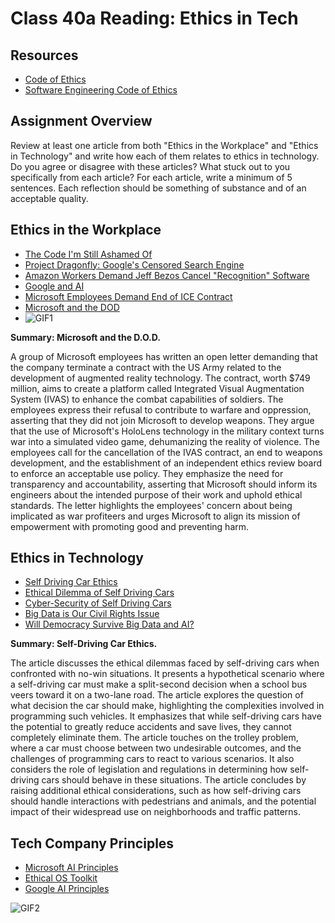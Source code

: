 # Class 40a Reading: Ethics in Tech

## Resources

- [Code of Ethics](https://www.acm.org/code-of-ethics)
- [Software Engineering Code of Ethics](https://ethics.acm.org/code-of-ethics/software-engineering-code/)

## Assignment Overview

Review at least one article from both "Ethics in the Workplace" and "Ethics in Technology" and write how each of them relates to ethics in technology. Do you agree or disagree with these articles? What stuck out to you specifically from each article?
For each article, write a minimum of 5 sentences. Each reflection should be something of substance and of an acceptable quality.

## Ethics in the Workplace

- [The Code I'm Still Ashamed Of](https://www.freecodecamp.org/news/the-code-im-still-ashamed-of-e4c021dff55e)
- [Project Dragonfly: Google's Censored Search Engine](https://www.vox.com/2018/8/17/17704526/google-dragonfly-censored-search-engine-china)
- [Amazon Workers Demand Jeff Bezos Cancel "Recognition" Software](https://gizmodo.com/amazon-workers-demand-jeff-bezos-cancel-face-recognitio-1827037509)
- [Google and AI](https://gizmodo.com/in-reversal-google-says-its-ai-will-not-be-used-for-we-1826649327)
- [Microsoft Employees Demand End of ICE Contract](https://web.archive.org/web/20211124172013/https://www.nytimes.com/2018/06/19/technology/tech-companies-immigration-border.html)
- [Microsoft and the DOD](https://web.archive.org/web/20200616232735/https://www.businessinsider.com/microsoft-employees-protest-contract-us-army-hololens-2019-2)
- ![GIF1](https://media.giphy.com/media/v1.Y2lkPTc5MGI3NjExMmQ1dGx2dWs0MzYwbHdtbW5mYWZvcGg2MzliMjVlbGw1ZTZ0c3puYSZlcD12MV9pbnRlcm5hbF9naWZfYnlfaWQmY3Q9Zw/D6frND280ftlnmHElu/giphy.gif)

**Summary: Microsoft and the D.O.D.**

A group of Microsoft employees has written an open letter demanding that the company terminate a contract with the US Army related to the development of augmented reality technology. The contract, worth $749 million, aims to create a platform called Integrated Visual Augmentation System (IVAS) to enhance the combat capabilities of soldiers. The employees express their refusal to contribute to warfare and oppression, asserting that they did not join Microsoft to develop weapons. They argue that the use of Microsoft's HoloLens technology in the military context turns war into a simulated video game, dehumanizing the reality of violence. The employees call for the cancellation of the IVAS contract, an end to weapons development, and the establishment of an independent ethics review board to enforce an acceptable use policy. They emphasize the need for transparency and accountability, asserting that Microsoft should inform its engineers about the intended purpose of their work and uphold ethical standards. The letter highlights the employees' concern about being implicated as war profiteers and urges Microsoft to align its mission of empowerment with promoting good and preventing harm.

## Ethics in Technology

- [Self Driving Car Ethics](https://www.freep.com/story/money/cars/2017/11/21/self-driving-cars-ethics/804805001/)
- [Ethical Dilemma of Self Driving Cars](https://www.theglobeandmail.com/globe-drive/culture/technology/the-ethical-dilemmas-of-self-drivingcars/article37803470/)
- [Cyber-Security of Self Driving Cars](https://phys.org/news/2017-02-cybersecurity-self-driving-cars.html)
- [Big Data is Our Civil Rights Issue](https://alistaircroll.com/)
- [Will Democracy Survive Big Data and AI?](https://www.scientificamerican.com/article/will-democracy-survive-big-data-and-artificial-intelligence/)

**Summary: Self-Driving Car Ethics.**

The article discusses the ethical dilemmas faced by self-driving cars when confronted with no-win situations. It presents a hypothetical scenario where a self-driving car must make a split-second decision when a school bus veers toward it on a two-lane road. The article explores the question of what decision the car should make, highlighting the complexities involved in programming such vehicles. It emphasizes that while self-driving cars have the potential to greatly reduce accidents and save lives, they cannot completely eliminate them. The article touches on the trolley problem, where a car must choose between two undesirable outcomes, and the challenges of programming cars to react to various scenarios. It also considers the role of legislation and regulations in determining how self-driving cars should behave in these situations. The article concludes by raising additional ethical considerations, such as how self-driving cars should handle interactions with pedestrians and animals, and the potential impact of their widespread use on neighborhoods and traffic patterns.

## Tech Company Principles

- [Microsoft AI Principles](https://www.microsoft.com/en-us/ai/responsible-ai?activetab=pivot1%3aprimaryr6)
- [Ethical OS Toolkit](https://ethicalos.org/)
- [Google AI Principles](https://www.blog.google/technology/ai/ai-principles/)

![GIF2](https://media.giphy.com/media/0ttfoVPmj9xVtPYPPG/giphy.gif)
